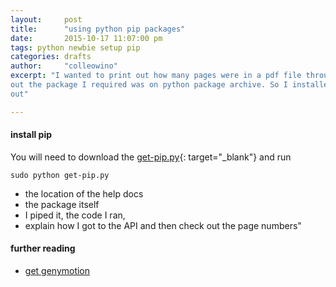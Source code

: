```yaml
---
layout:     post
title:      "using python pip packages"
date:       2015-10-17 11:07:00 pm
tags: python newbie setup pip
categories: drafts
author:     "colleowino"
excerpt: "I wanted to print out how many pages were in a pdf file through python and found
out the package I required was on python package archive. So I installed pip and found
out"

---
```

#### install pip
You will need to download the 
[get-pip.py](https://raw.github.com/pypa/pip/master/contrib/get-pip.py){: target="_blank"}
and run

	sudo python get-pip.py
	
- the location of the help docs
- the package itself
- I piped it, the code I ran,
- explain how I got to the API and then check out the page numbers"

#### further reading 
- [get genymotion](https://www.genymotion.com)
